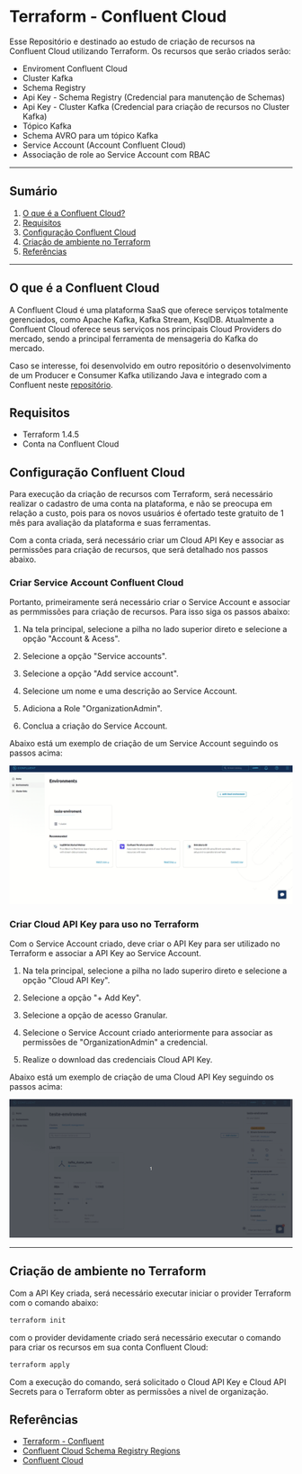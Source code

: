 # Terraform - Confluent Cloud
Esse Repositório e destinado ao estudo de criação de recursos na Confluent Cloud utilizando Terraform. Os recursos que serão criados serão:
- Enviroment Confluent Cloud
- Cluster Kafka
- Schema Registry
- Api Key - Schema Registry (Credencial para manutenção de Schemas)
- Api Key - Cluster Kafka (Credencial para criação de recursos no Cluster Kafka)
- Tópico Kafka
- Schema AVRO para um tópico Kafka
- Service Account (Account Confluent Cloud)
- Associação de role ao Service Account com RBAC

******

## Sumário

1. [O que é a Confluent Cloud?](#o-que-é-a-confluent-cloud)
2. [Requisitos](#requisitos)
3. [Configuração Confluent Cloud](#configuração-confluent-cloud)
4. [Criação de ambiente no Terraform](#criação-de-ambiente-no-terraform)
5. [Referências](#referências)


******


## O que é a Confluent Cloud 

A Confluent Cloud é uma plataforma SaaS que oferece serviços totalmente gerenciados, como Apache Kafka, Kafka Stream, KsqlDB.
Atualmente a Confluent Cloud oferece seus serviços nos principais Cloud Providers do mercado, sendo a principal ferramenta de mensageria do Kafka do mercado.

Caso se interesse, foi desenvolvido em outro repositório o desenvolvimento de um Producer e Consumer Kafka utilizando Java e integrado com a Confluent neste [repositório](https://github.com/lucas-silvs/java--kafka-producer-consumer-exemplo).

## Requisitos

- Terraform 1.4.5
- Conta na Confluent Cloud


## Configuração Confluent Cloud


Para execução da criação de recursos com Terraform, será necessário realizar o cadastro de uma conta na plataforma, e não se preocupa em relação a custo, pois para os novos usuários é ofertado teste gratuito de 1 mês para avaliação da plataforma e suas ferramentas.

Com a conta criada, será necessário criar um Cloud API Key e associar as permissões para criação de recursos, que será detalhado nos passos abaixo.


### Criar Service Account Confluent Cloud
Portanto, primeiramente será necessário criar o Service Account e associar as permmissões para criação de recursos. Para isso siga os passos abaixo:


1. Na tela principal, selecione a pilha no lado superior direto e selecione a opção "Account & Acess".

2. Selecione a opção "Service accounts".

3. Selecione a opção "Add service account".

4. Selecione um nome e uma descrição ao Service Account.

5. Adiciona a Role "OrganizationAdmin".

6. Conclua a criação do Service Account.

Abaixo está um exemplo de criação de um Service Account seguindo os passos acima:

![exemplo-criar-service-account](./exemplos/criando-service-account.gif)


### Criar Cloud API Key para uso no Terraform

Com o Service Account criado, deve criar o API Key para ser utilizado no Terraform e associar a API Key ao Service Account.

1. Na tela principal, selecione a pilha no lado superiro direto e selecione a opção "Cloud API Key".

2. Selecione a opção "+ Add Key".

3. Selecione a opção de acesso Granular.

4. Selecione o Service Account criado anteriormente para associar as permissões de "OrganizationAdmin" a credencial.

5. Realize o download das credenciais Cloud API Key.

Abaixo está um exemplo de criação de uma Cloud API Key seguindo os passos acima:

![exemplo-criar-cloud-api-key](./exemplos/criando-cloud-api-key.gif)


******

## Criação de ambiente no Terraform
Com a API Key criada, será necessário executar iniciar o provider Terraform com o comando abaixo:

```zsh
terraform init
```

com o provider devidamente criado será necessário executar o comando para criar os recursos em sua conta Confluent Cloud:

```zsh
terraform apply
```

Com a execução do comando, será solicitado o Cloud API Key e Cloud API Secrets para o Terraform obter as permissões a nivel de organização.


## Referências

- [Terraform - Confluent](https://registry.terraform.io/providers/confluentinc/confluent/latest/docs)
- [Confluent Cloud Schema Registry Regions](https://docs.confluent.io/cloud/current/stream-governance/packages.html#stream-governance-regions)
- [Confluent Cloud](https://confluent.cloud/)

